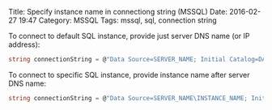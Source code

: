 Title: Specify instance name in connectiong string (MSSQL)
Date: 2016-02-27 19:47
Category: MSSQL
Tags: mssql, sql, connection string

To connect to default SQL instance, provide just server DNS name (or IP address):
```csharp
string connectionString = @"Data Source=SERVER_NAME; Initial Catalog=DATABASE_NAME; User ID=; Password=";
```

To connect to specific SQL instance, provide instance name after server DNS name:
```csharp
string connectionString = @"Data Source=SERVER_NAME\INSTANCE_NAME; Initial Catalog=DATABASE_NAME; User ID=; Password=;
```
